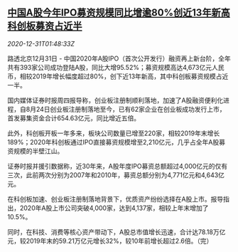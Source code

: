 <!--1609381408000-->
[中国A股今年IPO募资规模同比增逾80%创近13年新高 科创板募资占近半](https://cn.reuters.com/article/china-ashare-ipo-1231-idCNKBS29503R)
------

<div><i>2020-12-31T01:48:33Z</i></div><p>路透北京12月31日 - 中国2020年A股IPO（首次公开发行）融资再上新台阶，全年共有393家公司成功登陆A股，同比大增95.52%；募资规模高达4,673亿元人民币，相较2019年增长幅度超过80%，创下近13年新高，其中科创板募资规模占近一半。</p><p>国内媒体证券时报周四报导称，创业板注册制顺利落地，加速了A股融资便利化进程，自8月24日创业板注册制落地至今，已有62家企业在创业板成功发行上市，首发募集资金合计654.63亿元，同比增近五倍。</p><p>此外，科创板开板一年多来，板块公司数量已增至220家，相较2019年末增长189%；2020年科创板通过IPO直接募资规模增至2,210亿元，几乎占全年A股募资规模的半壁江山。</p><p>证券时报并援引数据称，近30年来，A股年度IPO募资总额超过4,000亿元的仅有三次，此前两次分别为2007年和2010年，募资总额分别为4,771亿元和4,643亿元。</p><p>在科创板加速、创业板注册制落地背景下，优质资产纷纷选择在A股上市。报导指出，2020年A股上市公司突破4,000家，达到4,137家，相较上年末增加了10.5%。</p><p>同时，在科技、消费等核心资产带动下，A股总市值增长迅速，合计达78.18万亿元，较2019年末的59.21万亿元增长32%，较10年前增长超过2.6倍。（完）</p>
